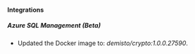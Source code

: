 #### Integrations
##### Azure SQL Management (Beta)
- Updated the Docker image to: *demisto/crypto:1.0.0.27590*.
